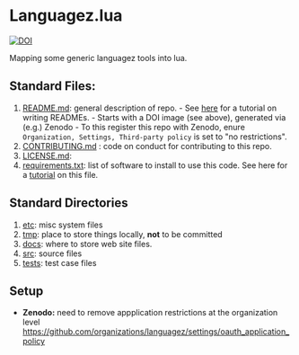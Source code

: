 # Languagez.lua

[![DOI](https://zenodo.org/badge/158912309.svg)](https://zenodo.org/badge/latestdoi/158912309)

Mapping some generic languagez tools into lua.

## Standard Files:

1. [README.md](README.md): general description of repo.
       - See [here](https://gist.github.com/PurpleBooth/109311bb0361f32d87a2) 
         for a tutorial on writing READMEs.
       - Starts with a DOI image (see above), generated via (e.g.) Zenodo
             - To this register this repo with Zenodo, enure    
	       `Organization, Settings, Third-party policy`  is set to
	       "no restrictions".
2. [CONTRIBUTING.md](CONTRIBUTING.md) : code on conduct for contributing to this repo.
3. [LICENSE.md](LICENSE.md):  
4. [requirements.txt](requirements.txt): list of software to install to use this code.
   See here for a [tutorial](https://gist.github.com/jpf/a9495640181225947d51) 
   on this file.

## Standard Directories

1. [etc](etc): misc system files
2. [tmp](tmp): place to store things locally, **not** to be committed
3. [docs](docs): where to store web site files.
4. [src](src): source files
5. [tests](tests): test case files

## Setup

- **Zenodo:** need to  remove appplication restrictions at the organization level
  https://github.com/organizations/languagez/settings/oauth_application_policy

